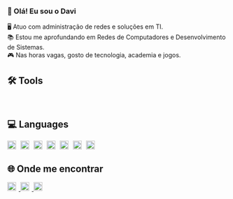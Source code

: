 ### 👋 Olá! Eu sou o Davi

🖥️ Atuo com administração de redes e soluções em TI.  
📚 Estou me aprofundando em Redes de Computadores e Desenvolvimento de Sistemas.  
🎮 Nas horas vagas, gosto de tecnologia, academia e jogos.

  ## 🛠️ Tools

<img src="https://cdn.jsdelivr.net/gh/devicons/devicon/icons/azure/azure-original.svg" width="15" style="display:inline-block; margin-right:6px;"/>
<img src="https://cdn.jsdelivr.net/gh/devicons/devicon/icons/windows8/windows8-original.svg" width="15" style="display:inline-block; margin-right:6px;"/>
<img src="https://cdn.jsdelivr.net/gh/devicons/devicon/icons/linux/linux-original.svg" width="15" style="display:inline-block; margin-right:6px;"/>
<img src="https://cdn.jsdelivr.net/gh/devicons/devicon/icons/android/android-original.svg" width="15" style="display:inline-block; margin-right:6px;"/>
<img src="https://cdn.jsdelivr.net/gh/devicons/devicon/icons/debian/debian-original.svg" width="15" style="display:inline-block; margin-right:6px;"/>
<img src="https://cdn.jsdelivr.net/gh/devicons/devicon/icons/vscode/vscode-original.svg" width="15" style="display:inline-block; margin-right:6px;"/>

## 💻 Languages

<img src="https://cdn.jsdelivr.net/gh/devicons/devicon/icons/javascript/javascript-original.svg" width="20" style="display:inline-block; margin-right:6px;"/>
<img src="https://cdn.jsdelivr.net/gh/devicons/devicon/icons/python/python-original.svg" width="20" style="display:inline-block; margin-right:6px;"/>
<img src="https://cdn.jsdelivr.net/gh/devicons/devicon/icons/css3/css3-original.svg" width="20" style="display:inline-block; margin-right:6px;"/>
<img src="https://cdn.jsdelivr.net/gh/devicons/devicon/icons/c/c-original.svg" width="20" style="display:inline-block; margin-right:6px;"/>
<img src="https://cdn.jsdelivr.net/gh/devicons/devicon/icons/html5/html5-original.svg" width="20" style="display:inline-block; margin-right:6px;"/>
<img src="https://cdn.jsdelivr.net/gh/devicons/devicon/icons/java/java-original.svg" width="20" style="display:inline-block; margin-right:6px;"/>
<img src="https://cdn.jsdelivr.net/gh/devicons/devicon/icons/mysql/mysql-original.svg" width="20" style="display:inline-block; margin-right:6px;"/>

## 🌐 Onde me encontrar

<a href="https://www.instagram.com/seuusuario" target="_blank" rel="noopener noreferrer">
  <img src="https://cdn.jsdelivr.net/gh/devicons/devicon/icons/instagram/instagram-original.svg" width="20" style="display:inline-block; margin-right:6px;"/>
</a>
<a href="https://www.linkedin.com/in/seuusuario" target="_blank" rel="noopener noreferrer">
  <img src="https://cdn.jsdelivr.net/gh/devicons/devicon/icons/linkedin/linkedin-original.svg" width="20" style="display:inline-block; margin-right:6px;"/>
</a>
<a href="https://discord.com/users/seuusuario" target="_blank" rel="noopener noreferrer">
  <img src="https://cdn.jsdelivr.net/gh/devicons/devicon/icons/discordjs/discordjs-original.svg" width="20" style="display:inline-block; margin-right:6px;"/>
</a>
